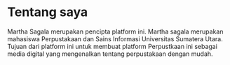 <html></html>
<Perpustakaan pribadi Martha Sagala>
</head>
<h1> Tentang saya</h1>Martha Sagala merupakan pencipta platform ini. Martha sagala merupakan mahasiswa Perpustakaan dan Sains Informasi Universitas Sumatera Utara. Tujuan dari platform ini untuk membuat platform Perpustkaan ini sebagai media digital yang mengenalkan tentang perpustakaan dengan mudah. 
